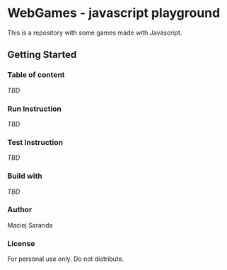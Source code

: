 # WebGames - javascript playground
This is a repository with some games made with Javascript.


## Getting Started

### Table of content
*TBD*

### Run Instruction
*TBD*

### Test Instruction
*TBD*

### Build with
*TBD*

### Author
Maciej Saranda

### License
For personal use only. Do not distribute.
